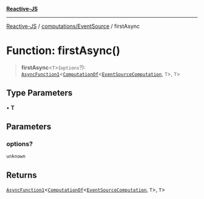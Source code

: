 [**Reactive-JS**](../../../README.md)

***

[Reactive-JS](../../../README.md) / [computations/EventSource](../README.md) / firstAsync

# Function: firstAsync()

> **firstAsync**\<`T`\>(`options`?): [`AsyncFunction1`](../../../functions/type-aliases/AsyncFunction1.md)\<[`ComputationOf`](../../type-aliases/ComputationOf.md)\<[`EventSourceComputation`](../interfaces/EventSourceComputation.md), `T`\>, `T`\>

## Type Parameters

• **T**

## Parameters

### options?

`unknown`

## Returns

[`AsyncFunction1`](../../../functions/type-aliases/AsyncFunction1.md)\<[`ComputationOf`](../../type-aliases/ComputationOf.md)\<[`EventSourceComputation`](../interfaces/EventSourceComputation.md), `T`\>, `T`\>
